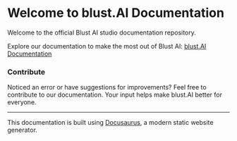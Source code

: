 # Welcome to blust.AI Documentation

Welcome to the official Blust AI studio documentation repository. 


Explore our documentation to make the most out of Blust AI: [blust.AI Documentation](https://docs.blust.ai)

### Contribute  
Noticed an error or have suggestions for improvements? Feel free to contribute to our documentation. Your input helps make blust.AI better for everyone.

---

This documentation is built using [Docusaurus](https://docusaurus.io/), a modern static website generator.